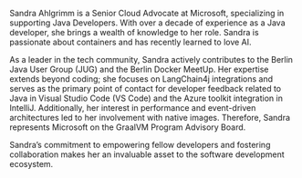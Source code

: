 Sandra Ahlgrimm is a Senior Cloud Advocate at Microsoft, specializing in supporting Java Developers. With over a decade of experience as a Java developer, she brings a wealth of knowledge to her role. Sandra is passionate about containers and has recently learned to love AI.

As a leader in the tech community, Sandra actively contributes to the Berlin Java User Group (JUG) and the Berlin Docker MeetUp. Her expertise extends beyond coding; she focuses on LangChain4j integrations and serves as the primary point of contact for developer feedback related to Java in Visual Studio Code (VS Code) and the Azure toolkit integration in IntelliJ. Additionally, her interest in performance and event-driven architectures led to her involvement with native images. Therefore, Sandra represents Microsoft on the GraalVM Program Advisory Board.

Sandra’s commitment to empowering fellow developers and fostering collaboration makes her an invaluable asset to the software development ecosystem.
